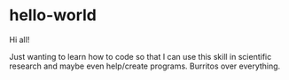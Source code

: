 # hello-world

Hi all!

Just wanting to learn how to code so that I can use this skill in scientific research and maybe even help/create programs. Burritos over everything.
